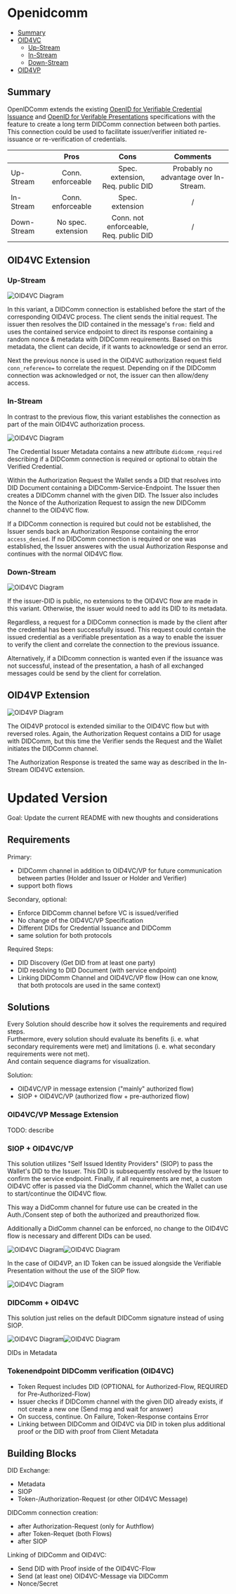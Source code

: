 # Openidcomm

- [Summary](#summary)
- [OID4VC](#oid4vc-extension)
    - [Up-Stream](#up-stream)
    - [In-Stream](#in-stream)
    - [Down-Stream](#down-stream)
- [OID4VP](#oid4vp-extension)

## Summary
OpenIDComm extends the existing [OpenID for Verifiable Credential Issuance](https://openid.bitbucket.io/connect/openid-4-verifiable-credential-issuance-1_0.html#name-credential-issuer-metadata) and [OpenID for Verifable Presentations](https://openid.bitbucket.io/connect/openid-4-verifiable-presentations-1_0.html) specifications with the feature to create a long term DIDComm connection between both parties. This connection could be used to facilitate issuer/verifier initiated re-issuance or re-verification of credentials.

|             |    Pros           |       Cons            |       Comments          |
|-------------|:-----------------:|:---------------------:|:-----------------------:|
| Up-Stream   | Conn. enforceable | Spec. extension, <br> Req. public DID | Probably no advantage over In-Stream.
| In-Stream   | Conn. enforceable | Spec. extension    | /
| Down-Stream | No spec. extension   | Conn. not enforceable, <br> Req. public DID | /


## OID4VC Extension
### Up-Stream
![OID4VC Diagram](/Diagramme/oid4vc_didcomm_preconnection.png "OID4VC Extension")

In this variant, a DIDComm connection is established before the start of the corresponding OID4VC process. The client sends the initial request. The issuer then resolves the DID contained in the message's `from:` field and uses the contained service endpoint to direct its response containing a random nonce & metadata with DIDComm requirements. Based on this metadata, the client can decide, if it wants to acknowledge or send an error.

Next the previous nonce is used in the OID4VC authorization request field `conn_reference=` to correlate the request. Depending on if the DIDComm connection was acknowledged or not, the issuer can then allow/deny access.

### In-Stream
In contrast to the previous flow, this variant establishes the connection as part of the main OID4VC authorization process.

![OID4VC Diagram](/Diagramme/oid4vc_didcomm_midconnection.png "OID4VC Extension")

The Credential Issuer Metadata contains a new attribute `didcomm_required` describing if a DIDComm connection is required or optional to obtain the Verified Credential.

Within the Authorization Request the Wallet sends a DID that resolves into DID Document containing a DIDComm-Service-Endpoint. The Issuer then creates a DIDComm channel with the given DID. The Issuer also includes the Nonce of the Authorization Request to assign the new DIDComm channel to the OID4VC flow.

If a DIDComm connection is required but could not be established, the Issuer sends back an Authorization Response containing the error `access_denied`. If no DIDComm connection is required or one was established, the Issuer answeres with the usual Authorization Response and continues with the normal OID4VC flow.

### Down-Stream
![OID4VC Diagram](/Diagramme/oid4vc_didcomm_postconnection.png "OID4VC Downstream Extension")

If the issuer-DID is public, no extensions to the OID4VC flow are made in this variant. Otherwise, the issuer would need to add its DID to its metadata.

Regardless, a request for a DIDComm connection is made by the client after the credential has been successfully  issued. This request could contain the issued credential as a verifiable presentation as a way to enable the issuer to verify the client and correlate the connection to the previous issuance.

Alternatively, if a DIDcomm connection is wanted even if the issuance was not successful, instead of the presentation, a hash of all exchanged messages could be send by the client for correlation.

## OID4VP Extension
![OID4VP Diagram](/Diagramme/oid4vp_didcomm_midconnection.png "OID4VP Extension")

The OID4VP protocol is extended similiar to the OID4VC flow but with reversed roles. Again, the Authorization Request contains a DID for usage with DIDComm, but this time the Verifier sends the Request and the Wallet initiates the DIDComm channel.

The Authorization Response is treated the same way as described in the In-Stream OID4VC extension.

# Updated Version

Goal: Update the current README with new thoughts and considerations

## Requirements

Primary:
- DIDComm channel in addition to OID4VC/VP for future communication between parties (Holder and Issuer or Holder and Verifier)
- support both flows

Secondary, optional:
- Enforce DIDComm channel before VC is issued/verified
- No change of the OID4VC/VP Specification
- Different DIDs for Credential Issuance and DIDComm
- same solution for both protocols

Required Steps:
- DID Discovery (Get DID from at least one party)
- DID resolving to DID Document (with service endpoint)
- Linking DIDComm Channel and OID4VC/VP flow (How can one know, that both protocols are used in the same context)

## Solutions

Every Solution should describe how it solves the requirements and required steps.  
Furthermore, every solution should evaluate its benefits (i. e. what secondary requirements were met) and limitations (i. e. what secondary requirements were not met).  
And contain sequence diagrams for visualization.

Solution:
- OID4VC/VP in message extension ("mainly" authorized flow)
- SIOP + OID4VC/VP (authorized flow + pre-authorized flow)

### OID4VC/VP Message Extension

TODO: describe

### SIOP + OID4VC/VP

This solution utilizes "Self Issued Identity Providers" (SIOP) to pass the Wallet's DID to the Issuer. This DID is subsequently resolved by the Issuer to confirm the service endpoint. Finally, if all requirements are met, a custom OID4VC offer is passed via the DidComm channel, which the Wallet can use to start/continue the OID4VC flow.

This way a DidComm channel for future use can be created in the Auth./Consent step of both the authorized and preauthorized flow.

Additionally a DidComm channel can be enforced, no change to the OID4VC flow is necessary and different DIDs can be used.

![OID4VC Diagram](/Diagramme/preauth_siop.png)![OID4VC Diagram](/Diagramme/auth_siop.png)

In the case of OID4VP, an ID Token can be issued alongside the Verifiable Presentation without the use of the SIOP flow.

![OID4VC Diagram](/Diagramme/vp_siop.png)

### DIDComm + OID4VC

This solution just relies on the default DIDComm signature instead of using SIOP.

![OID4VC Diagram](/Diagramme/preauth_didcomm.png)![OID4VC Diagram](/Diagramme/auth_didcomm.png)

DIDs in Metadata

### Tokenendpoint DIDComm verification (OID4VC)
- Token Request includes DID (OPTIONAL for Authorized-Flow, REQUIRED for Pre-Authorized-Flow)
- Issuer checks if DIDComm channel with the given DID already exists, if not create a new one (Send msg and wait for answer)
- On success, continue. On Failure, Token-Response contains Error
- Linking between DIDComm and OID4VC via DID in token plus additional proof or the DID with proof from Client Metadata

## Building Blocks

DID Exchange:
- Metadata
- SIOP
- Token-/Authorization-Request (or other OID4VC Message)

DIDComm connection creation:
- after Authorization-Request (only for Authflow)
- after Token-Requet (both Flows)
- after SIOP

Linking of DIDComm and OID4VC:
- Send DID with Proof inside of the OID4VC-Flow
- Send (at least one) OID4VC-Message via DIDComm
- Nonce/Secret
